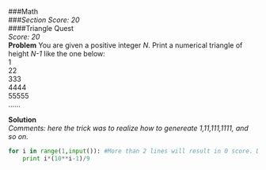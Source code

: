 ###Math  
###*Section Score: 20*  
####Triangle Quest  
*Score: 20*  
**Problem** 
You are given a positive integer *N*. Print a numerical triangle of height *N-1* like the one below:  
1  
22  
333  
4444  
55555  
......  

**Solution**  
*Comments: here the trick was to realize how to genereate 1,11,111,1111, and so on.*
```python  
for i in range(1,input()): #More than 2 lines will result in 0 score. Do not leave a blank line also
    print i*(10**i-1)/9
```  
